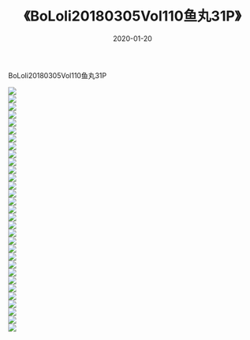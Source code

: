 ﻿---
layout: post
title:  《BoLoli20180305Vol110鱼丸31P》
date:   2020-01-20
img: http://pic.660000.xyz/1:/性感/2020/BoLoli20180305Vol110鱼丸31P/000.jpg
categories: [美女, 清纯, 唯美]
---

BoLoli20180305Vol110鱼丸31P

  ![](http://pic.660000.xyz/1:/性感/2020/BoLoli20180305Vol110鱼丸31P/001.jpg) <br> ![](http://pic.660000.xyz/1:/性感/2020/BoLoli20180305Vol110鱼丸31P/002.jpg) <br> ![](http://pic.660000.xyz/1:/性感/2020/BoLoli20180305Vol110鱼丸31P/003.jpg) <br> ![](http://pic.660000.xyz/1:/性感/2020/BoLoli20180305Vol110鱼丸31P/004.jpg) <br> ![](http://pic.660000.xyz/1:/性感/2020/BoLoli20180305Vol110鱼丸31P/005.jpg) <br> ![](http://pic.660000.xyz/1:/性感/2020/BoLoli20180305Vol110鱼丸31P/006.jpg) <br> ![](http://pic.660000.xyz/1:/性感/2020/BoLoli20180305Vol110鱼丸31P/007.jpg) <br> ![](http://pic.660000.xyz/1:/性感/2020/BoLoli20180305Vol110鱼丸31P/008.jpg) <br> ![](http://pic.660000.xyz/1:/性感/2020/BoLoli20180305Vol110鱼丸31P/009.jpg) <br> ![](http://pic.660000.xyz/1:/性感/2020/BoLoli20180305Vol110鱼丸31P/010.jpg) <br> ![](http://pic.660000.xyz/1:/性感/2020/BoLoli20180305Vol110鱼丸31P/011.jpg) <br> ![](http://pic.660000.xyz/1:/性感/2020/BoLoli20180305Vol110鱼丸31P/012.jpg) <br> ![](http://pic.660000.xyz/1:/性感/2020/BoLoli20180305Vol110鱼丸31P/013.jpg) <br> ![](http://pic.660000.xyz/1:/性感/2020/BoLoli20180305Vol110鱼丸31P/014.jpg) <br> ![](http://pic.660000.xyz/1:/性感/2020/BoLoli20180305Vol110鱼丸31P/015.jpg) <br> ![](http://pic.660000.xyz/1:/性感/2020/BoLoli20180305Vol110鱼丸31P/016.jpg) <br> ![](http://pic.660000.xyz/1:/性感/2020/BoLoli20180305Vol110鱼丸31P/017.jpg) <br> ![](http://pic.660000.xyz/1:/性感/2020/BoLoli20180305Vol110鱼丸31P/018.jpg) <br> ![](http://pic.660000.xyz/1:/性感/2020/BoLoli20180305Vol110鱼丸31P/019.jpg) <br> ![](http://pic.660000.xyz/1:/性感/2020/BoLoli20180305Vol110鱼丸31P/020.jpg) <br> ![](http://pic.660000.xyz/1:/性感/2020/BoLoli20180305Vol110鱼丸31P/021.jpg) <br> ![](http://pic.660000.xyz/1:/性感/2020/BoLoli20180305Vol110鱼丸31P/022.jpg) <br> ![](http://pic.660000.xyz/1:/性感/2020/BoLoli20180305Vol110鱼丸31P/023.jpg) <br> ![](http://pic.660000.xyz/1:/性感/2020/BoLoli20180305Vol110鱼丸31P/024.jpg) <br> ![](http://pic.660000.xyz/1:/性感/2020/BoLoli20180305Vol110鱼丸31P/025.jpg) <br> ![](http://pic.660000.xyz/1:/性感/2020/BoLoli20180305Vol110鱼丸31P/026.jpg) <br> ![](http://pic.660000.xyz/1:/性感/2020/BoLoli20180305Vol110鱼丸31P/027.jpg) <br> ![](http://pic.660000.xyz/1:/性感/2020/BoLoli20180305Vol110鱼丸31P/028.jpg) <br> ![](http://pic.660000.xyz/1:/性感/2020/BoLoli20180305Vol110鱼丸31P/029.jpg) <br> ![](http://pic.660000.xyz/1:/性感/2020/BoLoli20180305Vol110鱼丸31P/030.jpg) <br> ![](http://pic.660000.xyz/1:/性感/2020/BoLoli20180305Vol110鱼丸31P/031.jpg) <br>